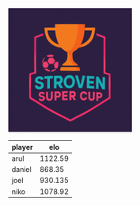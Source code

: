 <img src="https://github.com/arulh/stroven-super-cup/blob/main/assets/ssc_icon.png?raw=true" width="250" />


| player   |      elo |
|----------|----------|
| arul     | 1122.59  |
| daniel   |  868.35  |
| joel     |  930.135 |
| niko     | 1078.92  |

